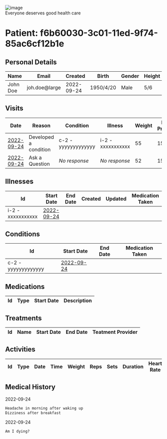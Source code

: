 
![image](https://user-images.githubusercontent.com/110731/191966461-b80f054f-0bb3-41b5-b549-10c34c46387b.png)  
Everyone deserves good health care

# Patient: f6b60030-3c01-11ed-9f74-85ac6cf12b1e

## Personal Details

| Name | Email | Created | Birth | Gender | Height |
| ---- | ----- | ------- | ----- | ------ | ------ |
| John Doe| joh.doe\@large | 2022-09-24   | 1950/4/20| Male | 5/6 |

## Visits

| Date | Reason | Condition | Illness | Weight | Blood Pressure | Temperature | Glucose Level | Communication | 
| ---- | ------ | --------- | ------- | ------ | -------------- | ----------- | ------------- | ------------- | 
| <a href="https://github.com/project-deserve/clinic-alpha-one/issues/81">2022-09-24</a>| Developed a condition | c-2 - yyyyyyyyyyyyy    | i-2 - xxxxxxxxxxx  | 55 | 155          | 88       | 85         | [video-conference](https://pade.chat:5443/ofmeet/f6b60030-3c01-11ed-9f74-85ac6cf12b1e-81)       | 
| <a href="https://github.com/project-deserve/clinic-alpha-one/issues/82">2022-09-24</a> | Ask a Question | *No response* | *No response* | 52 | 155 | 92 | 85 | [video-conference](https://pade.chat:5443/ofmeet/f6b60030-3c01-11ed-9f74-85ac6cf12b1e-82) |
## Illnesses

| Id    | Start Date | End Date | Created | Updated | Medication Taken | 
| ---   | ---------- | -------- | ------- | ------- | ---------------- | 
| i-2 - xxxxxxxxxxx| <a href="https://github.com/project-deserve/clinic-alpha-one/issues/81">2022-09-24</a>      |          |         |         |                  | 

## Conditions

| Id    | Start Date | End Date | Medication Taken | 
| ---   | ---------- | -------- | ---------------- | 
| c-2 - yyyyyyyyyyyyy| <a href="https://github.com/project-deserve/clinic-alpha-one/issues/81">2022-09-24</a>      |          |                  | 

## Medications

| Id  | Type | Start Date | Description | 
| --- | ---- | ---------- | ----------- | 

## Treatments

| Id  | Name | Start Date | End Date | Teatment Provider | 
| --- | ---- | ---------- | -------- | ----------------- | 

## Activities

| Id  | Type | Date | Time | Weight | Reps | Sets | Duration | Heart Rate | Calories Burned | 
| --- | ---- | ---- | ---- | ------ | ---- | ---- | -------- | ---------- | --------------- | 

## Medical History

2022-09-24
```markdown
Headache in morning after waking up
Dizziness after breakfast
```

2022-09-24
```markdown
Am I dying?
```